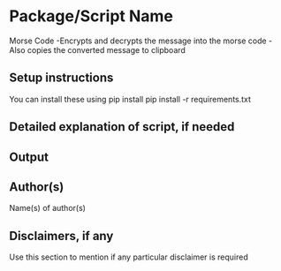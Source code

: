 # Package/Script Name

Morse Code
-Encrypts and decrypts the message into the morse code
-Also copies the converted message to clipboard

## Setup instructions

You can install these using pip install
pip install -r requirements.txt

## Detailed explanation of script, if needed



## Output



## Author(s)

Name(s) of author(s)

## Disclaimers, if any

Use this section to mention if any particular disclaimer is required
